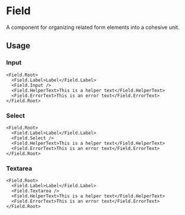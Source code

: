 # Field

A component for organizing related form elements into a cohesive unit.

## Usage

### Input

```svelte
<Field.Root>
  <Field.Label>Label</Field.Label>
  <Field.Input />
  <Field.HelperText>This is a helper text</Field.HelperText>
  <Field.ErrorText>This is an error text</Field.ErrorText>
</Field.Root>
```

### Select

```svelte
<Field.Root>
  <Field.Label>Label</Field.Label>
  <Field.Select />
  <Field.HelperText>This is a helper text</Field.HelperText>
  <Field.ErrorText>This is an error text</Field.ErrorText>
</Field.Root>
```

### Textarea

```svelte
<Field.Root>
  <Field.Label>Label</Field.Label>
  <Field.Textarea />
  <Field.HelperText>This is a helper text</Field.HelperText>
  <Field.ErrorText>This is an error text</Field.ErrorText>
</Field.Root>
```
